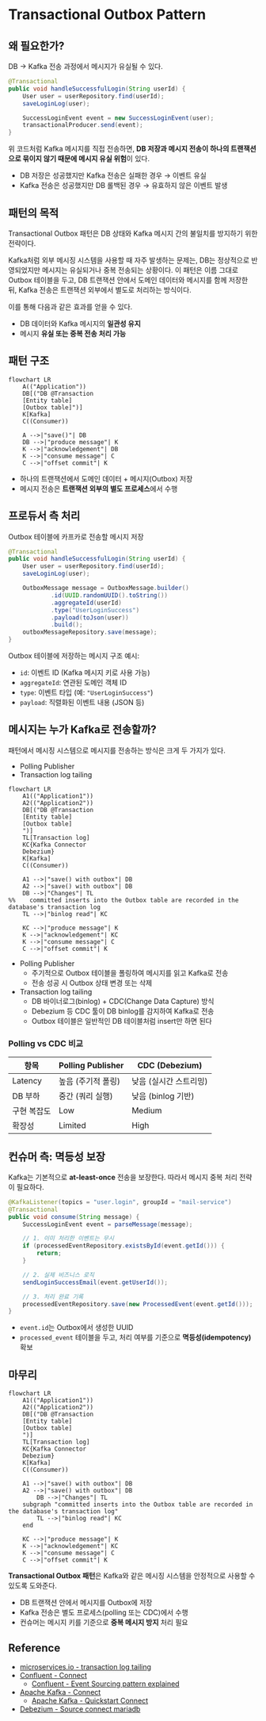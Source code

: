 # Transactional Outbox Pattern

## 왜 필요한가?

DB → Kafka 전송 과정에서 메시지가 유실될 수 있다.

```java
@Transactional
public void handleSuccessfulLogin(String userId) {
    User user = userRepository.find(userId);
    saveLoginLog(user);

    SuccessLoginEvent event = new SuccessLoginEvent(user);
    transactionalProducer.send(event);
}
``` 

위 코드처럼 Kafka 메시지를 직접 전송하면, 
**DB 저장과 메시지 전송이 하나의 트랜잭션으로 묶이지 않기 때문에 메시지 유실 위험**이 있다.

- DB 저장은 성공했지만 Kafka 전송은 실패한 경우 → 이벤트 유실
- Kafka 전송은 성공했지만 DB 롤백된 경우 → 유효하지 않은 이벤트 발생

## 패턴의 목적

Transactional Outbox 패턴은 DB 상태와 Kafka 메시지 간의 불일치를 방지하기 위한 전략이다.

Kafka처럼 외부 메시징 시스템을 사용할 때 자주 발생하는 문제는, DB는 정상적으로 반영되었지만 메시지는 유실되거나 중복 전송되는 상황이다. 이 패턴은 이름 그대로 Outbox 테이블을 두고, DB 트랜잭션 안에서 도메인 데이터와 메시지를 함께 저장한 뒤, Kafka 전송은 트랜잭션 외부에서 별도로 처리하는 방식이다.

이를 통해 다음과 같은 효과를 얻을 수 있다.

- DB 데이터와 Kafka 메시지의 **일관성 유지**
- 메시지 **유실 또는 중복 전송 처리 가능**

## 패턴 구조

```mermaid
flowchart LR
    A(("Application"))
    DB[("DB @Transaction
    [Entity table]
    [Outbox table]")]
    K[Kafka]
    C((Consumer))

    A -->|"save()"| DB
    DB -->|"produce message"| K
    K -->|"acknowledgement"| DB
    K -->|"consume message"| C
    C -->|"offset commit"| K
```

- 하나의 트랜잭션에서 도메인 데이터 + 메시지(Outbox) 저장
- 메시지 전송은 **트랜잭션 외부의 별도 프로세스**에서 수행

## 프로듀서 측 처리

Outbox 테이블에 카프카로 전송할 메시지 저장

```java
@Transactional
public void handleSuccessfulLogin(String userId) {
    User user = userRepository.find(userId);
    saveLoginLog(user);

    OutboxMessage message = OutboxMessage.builder()
            .id(UUID.randomUUID().toString())
            .aggregateId(userId)
            .type("UserLoginSuccess")
            .payload(toJson(user))
            .build();
    outboxMessageRepository.save(message);
}
```

Outbox 테이블에 저장하는 메시지 구조 예시:

- `id`: 이벤트 ID (Kafka 메시지 키로 사용 가능)
- `aggregateId`: 연관된 도메인 객체 ID
- `type`: 이벤트 타입 (예: `"UserLoginSuccess"`)
- `payload`: 직렬화된 이벤트 내용 (JSON 등)

## 메시지는 누가 Kafka로 전송할까?

패턴에서 메시징 시스템으로 메시지를 전송하는 방식은 크게 두 가지가 있다.

- Polling Publisher
- Transaction log tailing

```mermaid
flowchart LR
    A1(("Application1"))
    A2(("Application2"))
    DB[("DB @Transaction
    [Entity table]
    [Outbox table]
    ")]
    TL[Transaction log]
    KC{Kafka Connector
    Debezium}
    K[Kafka]
    C((Consumer))

    A1 -->|"save() with outbox"| DB
    A2 -->|"save() with outbox"| DB
    DB -->|"Changes"| TL
%%    committed inserts into the Outbox table are recorded in the database's transaction log
    TL -->|"binlog read"| KC 
    
    KC -->|"produce message"| K
    K -->|"acknowledgement"| KC
    K -->|"consume message"| C
    C -->|"offset commit"| K
```

- Polling Publisher
  - 주기적으로 Outbox 테이블을 폴링하여 메시지를 읽고 Kafka로 전송
  - 전송 성공 시 Outbox 상태 변경 또는 삭제
- Transaction log tailing
  - DB 바이너로그(binlog) + CDC(Change Data Capture) 방식
  - Debezium 등 CDC 툴이 DB binlog를 감지하여 Kafka로 전송
  - Outbox 테이블은 일반적인 DB 테이블처럼 insert만 하면 된다

### Polling vs CDC 비교

| 항목      | Polling Publisher | CDC (Debezium) |
|---------|-------------------|----------------|
| Latency | 높음 (주기적 폴링)       | 낮음 (실시간 스트리밍)  |
| DB 부하   | 중간 (쿼리 실행)        | 낮음 (binlog 기반) |
| 구현 복잡도  | Low               | Medium         |
| 확장성     | Limited           | High           |


## 컨슈머 측: 멱등성 보장

Kafka는 기본적으로 **at-least-once** 전송을 보장한다. 따라서 메시지 중복 처리 전략이 필요하다.

```java
@KafkaListener(topics = "user.login", groupId = "mail-service")
@Transactional
public void consume(String message) {
    SuccessLoginEvent event = parseMessage(message);

    // 1. 이미 처리한 이벤트는 무시
    if (processedEventRepository.existsById(event.getId())) {
        return;
    }

    // 2. 실제 비즈니스 로직
    sendLoginSuccessEmail(event.getUserId());

    // 3. 처리 완료 기록
    processedEventRepository.save(new ProcessedEvent(event.getId()));
}
```

- `event.id`는 Outbox에서 생성한 UUID
- `processed_event` 테이블을 두고, 처리 여부를 기준으로 **멱등성(idempotency)** 확보

## 마무리

```mermaid
flowchart LR
    A1(("Application1"))
    A2(("Application2"))
    DB[("DB @Transaction
    [Entity table]
    [Outbox table]
    ")]
    TL[Transaction log]
    KC{Kafka Connector
    Debezium}
    K[Kafka]
    C((Consumer))

    A1 -->|"save() with outbox"| DB
    A2 -->|"save() with outbox"| DB
        DB -->|"Changes"| TL
    subgraph "committed inserts into the Outbox table are recorded in the database's transaction log"
        TL -->|"binlog read"| KC 
    end
    
    KC -->|"produce message"| K
    K -->|"acknowledgement"| KC
    K -->|"consume message"| C
    C -->|"offset commit"| K
```

**Transactional Outbox 패턴**은 Kafka와 같은 메시징 시스템을 안정적으로 사용할 수 있도록 도와준다.

- DB 트랜잭션 안에서 메시지를 Outbox에 저장
- Kafka 전송은 별도 프로세스(polling 또는 CDC)에서 수행
- 컨슈머는 메시지 키를 기준으로 **중복 메시지 방지** 처리 필요

## Reference

- [microservices.io - transaction log tailing](https://microservices.io/patterns/data/transaction-log-tailing.html)
- [Confluent - Connect](https://docs.confluent.io/platform/current/connect/index.html)
  - [Confluent - Event Sourcing pattern explained](https://developer.confluent.io/courses/microservices/the-transactional-outbox-pattern/)
- [Apache Kafka - Connect](https://kafka.apache.org/documentation.html#connect)
  - [Apache Kafka - Quickstart Connect](https://kafka.apache.org/quickstart#quickstart_kafkaconnect)
- [Debezium - Source connect mariadb](https://debezium.io/documentation/reference/stable/connectors/mariadb.html)
